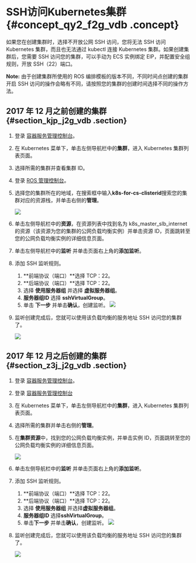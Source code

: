 # SSH访问Kubernetes集群 {#concept_qy2_f2g_vdb .concept}

如果您在创建集群时，选择不开放公网 SSH 访问，您将无法 SSH 访问 Kubernetes 集群，而且也无法通过 kubectl 连接 Kubernetes 集群。如果创建集群后，您需要 SSH 访问您的集群，可以手动为 ECS 实例绑定 EIP，并配置安全组规则，开放 SSH（22）端口。

**Note:** 由于创建集群所使用的 ROS 编排模板的版本不同，不同时间点创建的集群开启 SSH 访问的操作会略有不同，请按照您的集群的创建时间选择不同的操作方法。

## 2017 年 12 月之前创建的集群 {#section_kjp_j2g_vdb .section}

1.  登录 [容器服务管理控制台](https://cs.console.aliyun.com)。
2.  在 Kubernetes 菜单下，单击左侧导航栏中的**集群**，进入 Kubernetes 集群列表页面。
3.  选择所需的集群并查看集群 ID。
4.  登录 [ROS 管理控制台](https://ros.console.aliyun.com)。
5.  选择您的集群所在的地域，在搜索框中输入**k8s-for-cs-clisterid**搜索您的集群对应的资源栈，并单击右侧的**管理**。

    ![](http://static-aliyun-doc.oss-cn-hangzhou.aliyuncs.com/assets/img/6882/1989_zh-CN.png)

6.  单击左侧导航栏中的**资源**，在资源列表中找到名为 k8s\_master\_slb\_internet的资源（该资源为您的集群的公网负载均衡实例）并单击资源 ID，页面跳转至您的公网负载均衡实例的详细信息页面。
7.  单击左侧导航栏中的**监听** 并单击页面右上角的**添加监听**。
8.  添加 SSH 监听规则。

    1.  **前端协议（端口）**选择 TCP：22。
    2.  **后端协议（端口）**选择 TCP：22。
    3.  选择 **使用服务器组** 并选择 **虚拟服务器组**。
    4.  **服务器组ID** 选择 **sshVirtualGroup**。
    5.  单击 **下一步** 并单击**确认**，创建监听。
    ![](http://static-aliyun-doc.oss-cn-hangzhou.aliyuncs.com/assets/img/6882/1990_zh-CN.png)

9.  监听创建完成后，您就可以使用该负载均衡的服务地址 SSH 访问您的集群了。

    ![](http://static-aliyun-doc.oss-cn-hangzhou.aliyuncs.com/assets/img/6882/1991_zh-CN.png)


## 2017 年 12 月之后创建的集群 {#section_z3j_j2g_vdb .section}

1.  登录 [容器服务管理控制台](https://cs.console.aliyun.com)。
2.  登录 [容器服务管理控制台](https://partners-intl.console.aliyun.com/#/cs)
3.  在 Kubernetes 菜单下，单击左侧导航栏中的**集群**，进入 Kubernetes 集群列表页面。
4.  选择所需的集群并单击右侧的**管理**。
5.  在**集群资源**中，找到您的公网负载均衡实例，并单击实例 ID，页面跳转至您的公网负载均衡实例的详细信息页面。

    ![](http://static-aliyun-doc.oss-cn-hangzhou.aliyuncs.com/assets/img/6882/1993_zh-CN.png)

6.  单击左侧导航栏中的**监听** 并单击页面右上角的**添加监听**。
7.  添加 SSH 监听规则。

    1.  **前端协议（端口）**选择 TCP：22。
    2.  **后端协议（端口）**选择 TCP：22。
    3.  选择 **使用服务器组** 并选择**虚拟服务器组**。
    4.  **服务器组ID** 选择**sshVirtualGroup**。
    5.  单击**下一步** 并单击**确认**，创建监听。
    ![](http://static-aliyun-doc.oss-cn-hangzhou.aliyuncs.com/assets/img/6882/1990_zh-CN.png)

8.  监听创建完成后，您就可以使用该负载均衡的服务地址 SSH 访问您的集群了。

    ![](http://static-aliyun-doc.oss-cn-hangzhou.aliyuncs.com/assets/img/6882/1991_zh-CN.png)



